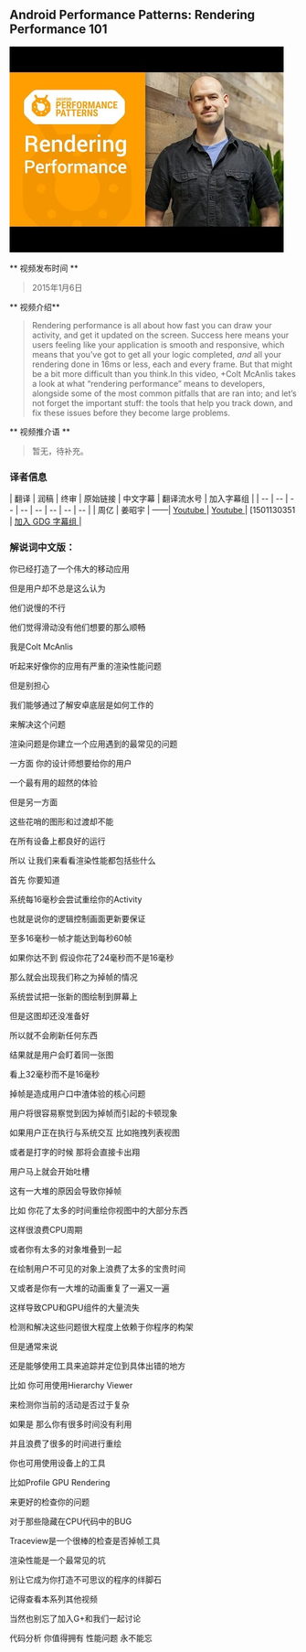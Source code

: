 ## Android Performance Patterns: Rendering Performance 101

![video_screenshot](images/HXQhu6qfTVU.jpg)

** 视频发布时间 **
 
> 2015年1月6日

** 视频介绍**

> Rendering performance is all about how fast you can draw your activity, and get it updated on the screen. Success here means your users feeling like your application is smooth and responsive, which means that you’ve got to get all your logic completed, _and_ all your rendering done in 16ms or less, each and every frame. But that might be a bit more difficult than you think.In this video, +Colt McAnlis takes a look at what “rendering performance” means to developers, alongside some of the most common pitfalls that are ran into; and let’s not forget the important stuff: the tools that help you track down, and fix these issues before they become large problems.

** 视频推介语 **

>  暂无，待补充。


### 译者信息

| 翻译 | 润稿 | 终审 | 原始链接 | 中文字幕 |  翻译流水号  |  加入字幕组  |
| -- | -- | -- | -- | -- |  -- | -- | -- |
| 周亿 | 姜昭宇 | ——| [ Youtube ]( https://www.youtube.com/watch?v=HXQhu6qfTVU )  |  [ Youtube ]( https://www.youtube.com/watch?v=HXQhu6qfTVU ) | [1501130351 | [ 加入 GDG 字幕组 ]( http://www.gfansub.com/join_translator )  |



### 解说词中文版：

你已经打造了一个伟大的移动应用


但是用户却不总是这么认为


他们说慢的不行


他们觉得滑动没有他们想要的那么顺畅


我是Colt McAnlis


听起来好像你的应用有严重的渲染性能问题


但是别担心


我们能够通过了解安卓底层是如何工作的


来解决这个问题


渲染问题是你建立一个应用遇到的最常见的问题


一方面  你的设计师想要给你的用户


一个最有用的超然的体验


但是另一方面


这些花哨的图形和过渡却不能


在所有设备上都良好的运行


所以  让我们来看看渲染性能都包括些什么


首先  你要知道


系统每16毫秒会尝试重绘你的Activity


也就是说你的逻辑控制画面更新要保证


至多16毫秒一帧才能达到每秒60帧


如果你达不到  假设你花了24毫秒而不是16毫秒


那么就会出现我们称之为掉帧的情况


系统尝试把一张新的图绘制到屏幕上


但是这图却还没准备好


所以就不会刷新任何东西


结果就是用户会盯着同一张图


看上32毫秒而不是16毫秒


掉帧是造成用户口中渣体验的核心问题


用户将很容易察觉到因为掉帧而引起的卡顿现象


如果用户正在执行与系统交互  比如拖拽列表视图


或者是打字的时候  那将会直接卡出翔


用户马上就会开始吐槽


这有一大堆的原因会导致你掉帧


比如  你花了太多的时间重绘你视图中的大部分东西


这样很浪费CPU周期


或者你有太多的对象堆叠到一起


在绘制用户不可见的对象上浪费了太多的宝贵时间


又或者是你有一大堆的动画重复了一遍又一遍


这样导致CPU和GPU组件的大量流失


检测和解决这些问题很大程度上依赖于你程序的构架


但是通常来说


还是能够使用工具来追踪并定位到具体出错的地方


比如  你可用使用Hierarchy Viewer


来检测你当前的活动是否过于复杂


如果是  那么你有很多时间没有利用


并且浪费了很多的时间进行重绘


你也可用使用设备上的工具


比如Profile GPU  Rendering



来更好的检查你的问题


对于那些隐藏在CPU代码中的BUG


Traceview是一个很棒的检查是否掉帧工具


渲染性能是一个最常见的坑


别让它成为你打造不可思议的程序的绊脚石


记得查看本系列其他视频


当然也别忘了加入G+和我们一起讨论


代码分析  你值得拥有  性能问题  永不能忘





